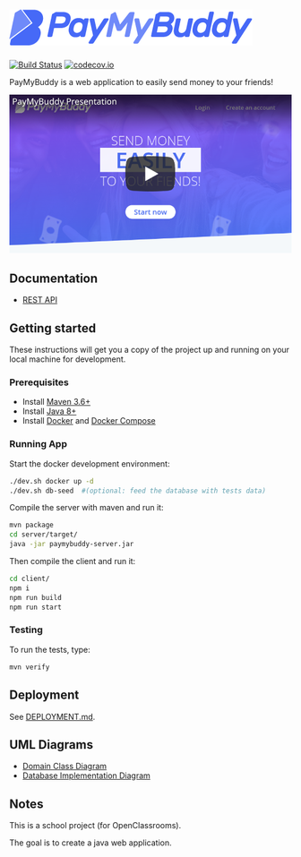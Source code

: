 # [![PayMyBuddy](client/src/assets/img/logo_32@2x.png?raw=true)](https://github.com/np111/P6_pay_my_buddy)
[![Build Status](https://travis-ci.com/np111/P6_pay_my_buddy.svg?branch=master)](https://travis-ci.com/np111/P6_pay_my_buddy) [![codecov.io](https://codecov.io/github/np111/P6_pay_my_buddy/coverage.svg?branch=master)](https://codecov.io/github/np111/P6_pay_my_buddy?branch=master)

PayMyBuddy is a web application to easily send money to your friends!

[![PayMyBuddy Presentation (Youtube)](.readme/video_thumbnail.png?raw=true)](https://www.youtube.com/watch?v=QXXFEUVUaGM)

## Documentation

- [REST API](https://np111.github.io/P6_pay_my_buddy/)

## Getting started

These instructions will get you a copy of the project up and running on your
local machine for development.

### Prerequisites

- Install [Maven 3.6+](https://maven.apache.org/download.cgi)
- Install [Java 8+](https://adoptopenjdk.net/?variant=openjdk8&jvmVariant=hotspot)
- Install [Docker](https://docs.docker.com/get-docker/) and [Docker Compose](https://docs.docker.com/compose/install/)

### Running App

Start the docker development environment:
```bash
./dev.sh docker up -d
./dev.sh db-seed  #(optional: feed the database with tests data)
```

Compile the server with maven and run it:
```bash
mvn package
cd server/target/
java -jar paymybuddy-server.jar
```

Then compile the client and run it:
```bash
cd client/
npm i
npm run build
npm run start
```

### Testing

To run the tests, type:
```bash
mvn verify
```

## Deployment

See [DEPLOYMENT.md](./DEPLOYMENT.md).

## UML Diagrams

- [Domain Class Diagram](.readme/uml_class_diagram.jpg)
- [Database Implementation Diagram](.readme/uml_db_implementation_diagram.jpg)

## Notes

This is a school project (for OpenClassrooms).

The goal is to create a java web application.
